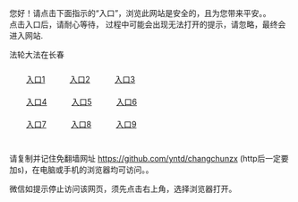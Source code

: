 您好！请点击下面指示的“入口”，浏览此网站是安全的，且为您带来平安。。 <br/>
点击入口后，请耐心等待， 过程中可能会出现无法打开的提示，请忽略，最终会进入网站. </br>

法轮大法在长春<br/>
<div style="padding:10px"><a style="margin:20px" target="_blank" href="https://d23emesd3et9r9.cloudfront.net/2Qpsp?aotbkgmg" id="ccLink1" rel="nofollow">入口1</a> <a target="_blank" style="margin:20px" href="https://d3i43htzk72j78.cloudfront.net/2Qpsp?cbcjjq" id="ccLink2" rel="nofollow">入口2</a> <a style="margin:20px" target="_blank" href="https://dto7bzfndc4h7.cloudfront.net/2Qpsp?zchnx" id="ccLink3" rel="nofollow">入口3</a></div>

<div style="padding:10px" ><a style="margin:20px" target="_blank" href="https://d23emesd3et9r9.cloudfront.net/2Qpsp?aotbkgmg" id="ccLink4" rel="nofollow">入口4</a> <a style="margin:20px" href="https://d3i43htzk72j78.cloudfront.net/2Qpsp?cbcjjq" target="_blank" id="ccLink5" rel="nofollow">入口5</a> <a style="margin:20px" href="https://dto7bzfndc4h7.cloudfront.net/2Qpsp?zchnx" target="_blank" id="ccLink6" rel="nofollow">入口6</a></div>

<div style="padding:10px"><a style="margin:20px" target="_blank" href="https://d23emesd3et9r9.cloudfront.net/2Qpsp?aotbkgmg" id="ccLink7" rel="nofollow">入口7</a> <a style="margin:20px" href="https://d3i43htzk72j78.cloudfront.net/2Qpsp?cbcjjq" target="_blank" id="ccLink8" rel="nofollow">入口8</a> <a style="margin:20px" target="_blank" href="https://dto7bzfndc4h7.cloudfront.net/2Qpsp?zchnx" id="ccLink9" rel="nofollow">入口9</a></div>

<br/>



请复制并记住免翻墙网址 https://github.com/yntd/changchunzx (http后一定要加s)，在电脑或手机的浏览器均可访问。。<br/>

微信如提示停止访问该网页，须先点击右上角，选择浏览器打开。
